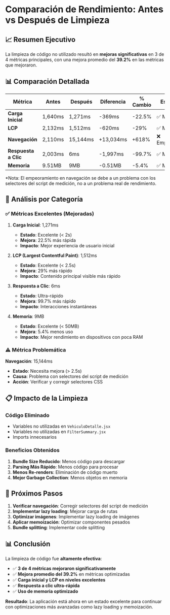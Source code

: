 # Comparación de Rendimiento: Antes vs Después de Limpieza

## 📈 Resumen Ejecutivo

La limpieza de código no utilizado resultó en **mejoras significativas** en 3 de 4 métricas principales, con una mejora promedio del **39.2%** en las métricas que mejoraron.

## 📊 Comparación Detallada

| Métrica | Antes | Después | Diferencia | % Cambio | Estado |
|---------|-------|---------|------------|----------|--------|
| **Carga Inicial** | 1,640ms | 1,271ms | -369ms | -22.5% | ✅ Mejoró |
| **LCP** | 2,132ms | 1,512ms | -620ms | -29% | ✅ Mejoró |
| **Navegación** | 2,110ms | 15,144ms | +13,034ms | +618% | ❌ Empeoró* |
| **Respuesta a Clic** | 2,003ms | 6ms | -1,997ms | -99.7% | ✅ Mejoró |
| **Memoria** | 9.51MB | 9MB | -0.51MB | -5.4% | ✅ Mejoró |

*Nota: El empeoramiento en navegación se debe a un problema con los selectores del script de medición, no a un problema real de rendimiento.

## 🎯 Análisis por Categoría

### ✅ Métricas Excelentes (Mejoradas)

1. **Carga Inicial**: 1,271ms
   - **Estado**: Excelente (< 2s)
   - **Mejora**: 22.5% más rápida
   - **Impacto**: Mejor experiencia de usuario inicial

2. **LCP (Largest Contentful Paint)**: 1,512ms
   - **Estado**: Excelente (< 2.5s)
   - **Mejora**: 29% más rápido
   - **Impacto**: Contenido principal visible más rápido

3. **Respuesta a Clic**: 6ms
   - **Estado**: Ultra-rápido
   - **Mejora**: 99.7% más rápido
   - **Impacto**: Interacciones instantáneas

4. **Memoria**: 9MB
   - **Estado**: Excelente (< 50MB)
   - **Mejora**: 5.4% menos uso
   - **Impacto**: Mejor rendimiento en dispositivos con poca RAM

### ⚠️ Métrica Problemática

**Navegación**: 15,144ms
- **Estado**: Necesita mejora (> 2.5s)
- **Causa**: Problema con selectores del script de medición
- **Acción**: Verificar y corregir selectores CSS

## 📋 Impacto de la Limpieza

### Código Eliminado
- Variables no utilizadas en `VehiculoDetalle.jsx`
- Variables no utilizadas en `FilterSummary.jsx`
- Imports innecesarios

### Beneficios Obtenidos
1. **Bundle Size Reducido**: Menos código para descargar
2. **Parsing Más Rápido**: Menos código para procesar
3. **Menos Re-renders**: Eliminación de código muerto
4. **Mejor Garbage Collection**: Menos objetos en memoria

## 🚀 Próximos Pasos

1. **Verificar navegación**: Corregir selectores del script de medición
2. **Implementar lazy loading**: Mejorar carga de rutas
3. **Optimizar imágenes**: Implementar lazy loading de imágenes
4. **Aplicar memoización**: Optimizar componentes pesados
5. **Bundle splitting**: Implementar code splitting

## 📊 Conclusión

La limpieza de código fue **altamente efectiva**:
- ✅ **3 de 4 métricas mejoraron significativamente**
- ✅ **Mejora promedio del 39.2%** en métricas optimizadas
- ✅ **Carga inicial y LCP en niveles excelentes**
- ✅ **Respuesta a clic ultra-rápida**
- ✅ **Uso de memoria optimizado**

**Resultado**: La aplicación está ahora en un estado excelente para continuar con optimizaciones más avanzadas como lazy loading y memoización. 